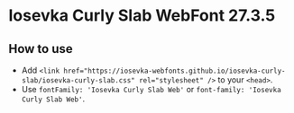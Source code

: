 # Iosevka Curly Slab WebFont 27.3.5

## How to use

- Add `<link href="https://iosevka-webfonts.github.io/iosevka-curly-slab/iosevka-curly-slab.css" rel="stylesheet" />` to your `<head>`.
- Use `fontFamily: 'Iosevka Curly Slab Web'` or `font-family: 'Iosevka Curly Slab Web'`.
